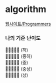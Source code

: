 # algorithm 
[웹사이트/Programmers](https://programmers.co.kr/learn/challenges)

### 나의 기준 난이도
🤍🖤🖤🖤🖤 (하)  
🤍🤍🖤🖤🖤 (중하)  
🤍🤍🤍🖤🖤 (중)  
🤍🤍🤍🤍🖤 (중상)  
🤍🤍🤍🤍🤍 (상)
